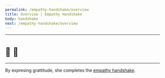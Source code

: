 ```yaml
---
permalink: /empathy-handshake/overview
title: Overview | Empathy Handshake
body: handshake
next: /empathy-handshake/overview
---
```



---




# 💜 💜

---

By expresing grattitude, she completes the [empathy handshake]({{page.next}}).